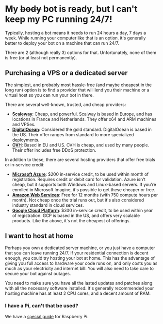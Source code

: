 # My ~~body~~ bot is ready, but I can't keep my PC running 24/7!

Typically, hosting a bot means it needs to run 24 hours a day, 7 days a week. While running your computer like that is 
an option, it's generally better to deploy your bot on a machine that can run 24/7.

There are 2 (although really 3) options for that. Unfortunately, none of them is free (or at least not permanently).

## Purchasing a VPS or a dedicated server

The simplest, and probably most hassle-free (and maybe cheapest in the long run) option is to find a provider that will 
lend you their machine or a virtual host so you can run your bot in there.

There are several well-known, trusted, and cheap providers:

* [**Scaleway**](https://www.scaleway.com/ "Scaleway"): Cheap, and powerful. Scalway is based in Europe, and has locations 
  in France and Netherlands. They offer x64 and ARM machines and VPSes.
* [**DigitalOcean**](https://www.digitalocean.com/ "DigitalOcean"): Considered the gold standard. DigitalOcean is based in 
  the US. Their offer ranges from standard to more specialized deployments.
* [**OVH**](https://www.ovh.com/us/ "OVH"): Based in EU and US. OVH is cheap, and used by many people. Their offer includes 
  free DDoS protection.

In addition to these, there are several hosting providers that offer free trials or in-service credit:

* [**Microsoft Azure**](https://azure.microsoft.com/en-us/free/?cdn=disable "Microsoft Azure"): $200 in-service credit, 
  to be used within month of registration. Requires credit or debit card for validation. Azure isn't cheap, but it supports 
  both Windows and Linux-based servers. If you're enrolled in Microsoft Imagine, it's possible to get these cheaper or free.
* [**Amazon Web Services**](https://aws.amazon.com/free/ "AWS"): Free for 12 months (with 750 compute hours per month). Not 
  cheap once the trial runs out, but it's also considered industry standard in cloud services.
* [**Google Cloud Platform**](https://cloud.google.com/free/ "Google Cloud Platform"): $300 in-service credit, to be used 
  within year of registration. GCP is based in the US, and offers very scalable products. Like the above, it's not the 
  cheapest of offerings.

## I want to host at home

Perhaps you own a dedicated server machine, or you just have a computer that you can leave running 24/7. If your residential 
connection is decent enough, you could try hosting your bot at home. This has the advantage of giving you full access to 
hardware your code runs on, and only costs you as much as your electricity and internet bill. You will also need to take care 
to secure your bot against outages.

You need to make sure you have all the lasted updates and patches along with all the necessary software installed. It's generally 
recommended your hosting machine has at least 2 CPU cores, and a decent amount of RAM.

### I have a Pi, can't that be used?

We have a [special guide](/articles/hosting_rpi.html "Hosting on a Rasbperry Pi") for Raspberry Pi.